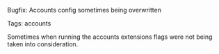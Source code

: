 Bugfix: Accounts config sometimes being overwritten

Tags: accounts

Sometimes when running the accounts extensions flags were not being taken into consideration.


